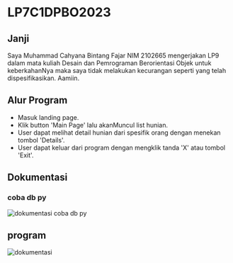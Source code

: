 # LP7C1DPBO2023
## Janji 
Saya Muhammad Cahyana Bintang Fajar NIM 2102665 mengerjakan LP9 dalam mata kuliah Desain dan Pemrograman Berorientasi Objek untuk keberkahanNya maka saya tidak melakukan kecurangan seperti yang telah dispesifikasikan. Aamiin.

## Alur Program

- Masuk landing page.
- Klik button 'Main Page' lalu akanMuncul list hunian.
- User dapat melihat detail hunian dari spesifik orang dengan menekan tombol 'Details'.
- User dapat keluar dari program dengan mengklik tanda 'X' atau tombol 'Exit'.

## Dokumentasi
### coba db py
![dokumentasi coba db py](https://github.com/bintangfajarr/LP9DPBO2023C1/assets/95915887/055d6a31-95f3-401f-8ef9-01ac17012ee5)

## program
![dokumentasi](https://github.com/bintangfajarr/LP9DPBO2023C1/assets/95915887/58c0a297-fc8c-4f3e-b2d5-8d0a306750bc)
